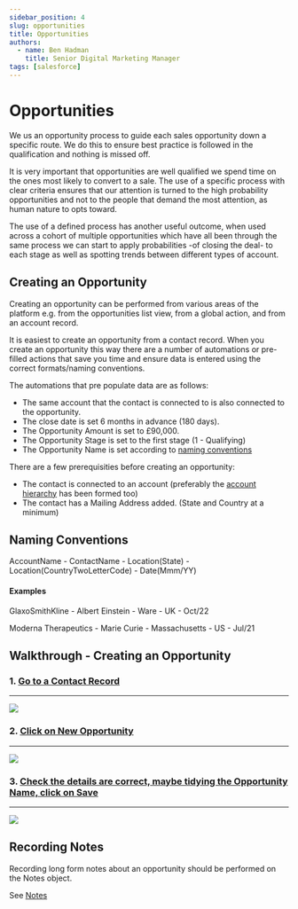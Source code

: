 ```yaml
---
sidebar_position: 4
slug: opportunities
title: Opportunities
authors:
  - name: Ben Hadman
    title: Senior Digital Marketing Manager
tags: [salesforce]
---
```



# Opportunities

We us an opportunity process to guide each sales opportunity down a specific route. We do this to ensure best practice is followed in the qualification and nothing is missed off.

It is very important that opportunities are well qualified we spend time on the ones most likely to convert to a sale. The use of a specific process with clear criteria ensures that our attention is turned to the high probability opportunities and not to the people that demand the most attention, as human nature to opts toward.

The use of a defined process has another useful outcome, when used across a cohort of multiple opportunities which have all been through the same process we can start to apply probabilities -of closing the deal- to each stage as well as spotting trends between different types of account.

## Creating an Opportunity

Creating an opportunity can be performed from various areas of the platform e.g. from the opportunities list view, from a global action, and from an account record.

It is easiest to create an opportunity from a contact record. When you create an opportunity this way there are a number of automations or pre-filled actions that save you time and ensure data is entered using the correct formats/naming conventions.

The automations that pre populate data are as follows:
- The same account that the contact is connected to is also connected to the opportunity.
- The close date is set 6 months in advance (180 days).
- The Opportunity Amount is set to £90,000.
- The Opportunity Stage is set to the first stage (1 - Qualifying)
- The Opportunity Name is set according to [naming conventions](#naming-conventions)

There are a few prerequisities before creating an opportunity:
- The contact is connected to an account (preferably the [account hierarchy](./accounts#hierarchies) has been formed too)
- The contact has a Mailing Address added. (State and Country at a minimum)

## Naming Conventions

AccountName - ContactName - Location(State) - Location(CountryTwoLetterCode) - Date(Mmm/YY)

#### Examples
GlaxoSmithKline - Albert Einstein - Ware - UK - Oct/22

Moderna Therapeutics - Marie Curie - Massachusetts - US - Jul/21

## Walkthrough - Creating an Opportunity


### 1\. [Go to a Contact Record](https://nuclera.lightning.force.com/lightning/r/Contact/0038d00000H8ta6AAB/view)
-------------------------------------------------------------------------------------------------------------

![](https://dubble-prod-01.s3.amazonaws.com/assets/a87bcae2-c4bc-43ac-90e5-67fe9ce0eb2d.png?0)

### 2\. [Click on New Opportunity](https://nuclera.lightning.force.com/lightning/r/Contact/0038d00000H8ta6AAB/view)
---------------------------------------------------------------------------------------------------------------

![](https://d3q7ie80jbiqey.cloudfront.net/media/image/zoom/faf017e7-9ff2-441b-9d6d-b71feb3049df/2.5/92.715657552083/8.0211324479541?0)

### 3\. [Check the details are correct, maybe tidying the Opportunity Name, click on Save](https://nuclera.lightning.force.com/lightning/action/quick/Contact.Newopp?objectApiName=Opportunity&context=RECORD_DETAIL&recordId=0038d00000H8ta6AAB&backgroundContext=%2Flightning%2Fr%2FContact%2F0038d00000H8ta6AAB%2Fview)
---------------------------------------------------------------------------------------------------------------------------------------------------------------------------------------------------------------------------------------------------------------------------------------------------------------------

![](https://d3q7ie80jbiqey.cloudfront.net/media/image/zoom/40e3b9e3-6c76-4dee-93d4-3e4912f12b1e/2.5/65.9375/62.049645549174?0)

## Recording Notes

Recording long form notes about an opportunity should be performed on the Notes object.

See [Notes](./notes)



